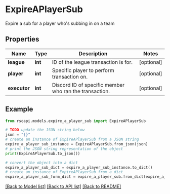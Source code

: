 # ExpireAPlayerSub

Expire a sub for a player who's subbing in on a team

## Properties

Name | Type | Description | Notes
------------ | ------------- | ------------- | -------------
**league** | **int** | ID of the league transaction is for. | [optional] 
**player** | **int** | Specific player to perform transaction on. | [optional] 
**executor** | **int** | Discord ID of specific member who ran the transaction. | [optional] 

## Example

```python
from rscapi.models.expire_a_player_sub import ExpireAPlayerSub

# TODO update the JSON string below
json = "{}"
# create an instance of ExpireAPlayerSub from a JSON string
expire_a_player_sub_instance = ExpireAPlayerSub.from_json(json)
# print the JSON string representation of the object
print(ExpireAPlayerSub.to_json())

# convert the object into a dict
expire_a_player_sub_dict = expire_a_player_sub_instance.to_dict()
# create an instance of ExpireAPlayerSub from a dict
expire_a_player_sub_form_dict = expire_a_player_sub.from_dict(expire_a_player_sub_dict)
```
[[Back to Model list]](../README.md#documentation-for-models) [[Back to API list]](../README.md#documentation-for-api-endpoints) [[Back to README]](../README.md)



